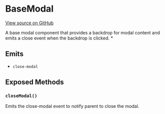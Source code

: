 # BaseModal

[View source on GitHub](https://github.com/DestillApp/main/blob/main/frontend/src/ui/BaseModal.vue)

A base modal component that provides a backdrop for modal content and emits a close event when the backdrop is clicked.
 *

## Emits

- `close-modal`

## Exposed Methods

### `closeModal()`
Emits the close-modal event to notify parent to close the modal.
